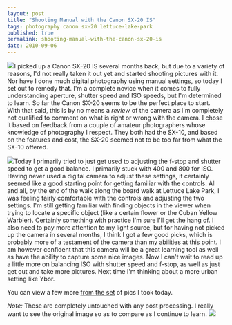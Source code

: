 ```yaml
---
layout: post
title: "Shooting Manual with the Canon SX-20 IS"
tags: photography canon sx-20 lettuce-lake-park
published: true
permalink: shooting-manual-with-the-canon-sx-20-is
date: 2010-09-06
---
```


<a href="http://www.flickr.com/photos/37431362@N00/4964990093"><img class="left" src="http://farm5.static.flickr.com/4154/4964990093_6f51f336e8_m.jpg"></a>I picked up a Canon SX-20 IS several months back, but due to a variety of reasons, I'd not really taken it out yet and started shooting pictures with it.  Nor have I done much digital photography using manual settings, so today I set out to remedy that.  I'm a complete novice when it comes to fully understanding aperture, shutter speed and ISO speeds, but I'm determined to learn.  So far the Canon SX-20 seems to be the perfect place to start.  With that said, this is by no means a <em>review</em> of the camera as I'm completely not qualified to comment on what is right or wrong with the camera.  I chose it based on feedback from a couple of amateur photographers whose knowledge of photography I respect.  They both had the SX-10, and based on the features and cost, the SX-20 seemed not to be too far from what the SX-10 offered.

<a href="http://www.flickr.com/photos/37431362@N00/4965589398"><img class="right" src="http://farm5.static.flickr.com/4126/4965589398_f2e3f5b490_m.jpg"></a>Today I primarily tried to just get used to adjusting the f-stop and shutter speed to get a good balance.  I primarily stuck with 400 and 800 for ISO.  Having never used a digital camera to adjust these settings, it certainly seemed like a good starting point for getting familiar with the controls.  All and all, by the end of the walk along the board walk at Lettuce Lake Park, I was feeling fairly comfortable with the controls and adjusting the two settings.  I'm still getting familiar with finding objects in the viewer when trying to locate a specific object (like a certain flower or the Cuban Yellow Warbler).  Certainly something with practice I'm sure I'll get the hang of.  I also need to pay more attention to my light source, but for having not picked up the camera in several months, I think  I got a few good picks, which is probably more of a testament of the camera than my abilities at this point.  I am however confident that this camera will be a great learning tool as well as have the ability to capture some nice images.  Now I can't wait to read up a little more on balancing ISO with shutter speed and f-stop, as well as just get out and take more pictures.  Next time I'm thinking about a more urban setting like Ybor.

You can view a few more <a href="http://www.flickr.com/photos/miklb/sets/72157624770529169/">from the set</a> of pics I took today.

<em>Note:</em> These are completely untouched with any post processing. I really want to see the original image so as to compare as I continue to learn.
<a href="http://www.flickr.com/photos/37431362@N00/4965590418"><img src="http://farm5.static.flickr.com/4089/4965590418_1f2048d8ea_z.jpg"></a>

